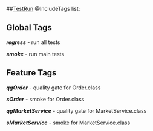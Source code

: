 ##[TestRun](TestRun.java) @IncludeTags list:

## Global Tags

_**regress**_ - run all tests 

_**smoke**_ - run main tests

## Feature Tags

_**qgOrder**_ - quality gate for Order.class 

_**sOrder**_ - smoke for Order.class

_**qgMarketService**_ - quality gate for MarketService.class

_**sMarketService**_ - smoke for MarketService.class
